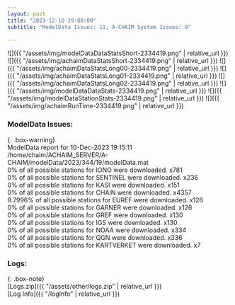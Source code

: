 ```yaml
---
layout: post
title: "2023-12-10 19:00:00"
subtitle: "ModelData Issues: 11; A-CHAIM System Issues: 0"

---
```


![]({{ "/assets/img/modelDataDataStatsShort-2334419.png" | relative_url }})
![]({{ "/assets/img/achaimDataStatsShort-2334419.png" | relative_url }})
![]({{ "/assets/img/achaimDataStatsLong00-2334419.png" | relative_url }})
![]({{ "/assets/img/achaimDataStatsLong01-2334419.png" | relative_url }})
![]({{ "/assets/img/achaimDataStatsLong02-2334419.png" | relative_url }})
![]({{ "/assets/img/modelDataDataStats-2334419.png" | relative_url }})
![]({{ "/assets/img/modelDataStationStats-2334419.png" | relative_url }})
![]({{ "/assets/img/achaimRunTime-2334419.png" | relative_url }})


### ModelData Issues:  
  
{: .box-warning}  
 ModelData report for 10-Dec-2023 19:15:11   
 /home/chaim/ACHAIM_SERVER/A-CHAIM/modelData/2023/344/19/modelData.mat   
 0% of all possible stations for IONO were downloaded. x781   
 0% of all possible stations for SENTINEL were downloaded. x236   
 0% of all possible stations for KASI were downloaded. x151   
 0% of all possible stations for CHAIN were downloaded. x4357   
 9.7996% of all possible stations for EUREF were downloaded. x126   
 0% of all possible stations for GARNER were downloaded. x126   
 0% of all possible stations for GREF were downloaded. x130   
 0% of all possible stations for IGS were downloaded. x130   
 0% of all possible stations for NOAA were downloaded. x334   
 0% of all possible stations for QGN were downloaded. x336   
 0% of all possible stations for KARTVERKET were downloaded. x7   
  


### Logs:  
  
{: .box-note}  
[Logs.zip]({{ "/assets/other/logs.zip" | relative_url }})  
[Log Info]({{ "/logInfo" | relative_url }})  
